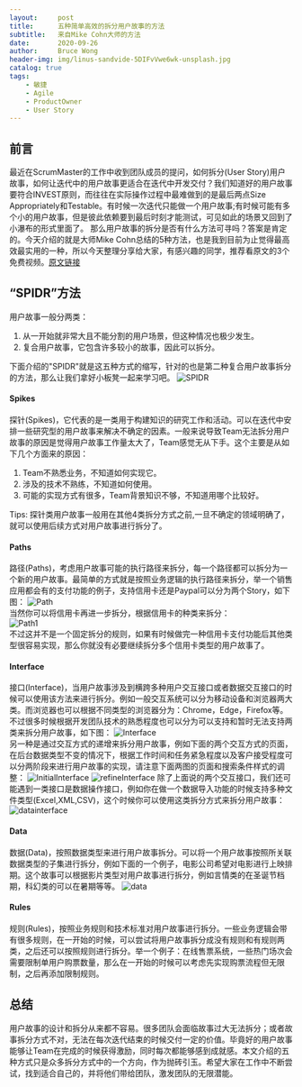 ```yaml
---
layout:     post
title:      五种简单高效的拆分用户故事的方法
subtitle:   来自Mike Cohn大师的方法
date:       2020-09-26
author:     Bruce Wong
header-img: img/linus-sandvide-5DIFvVwe6wk-unsplash.jpg 
catalog: true
tags:
    - 敏捷
    - Agile
    - ProductOwner
    - User Story
---
```

## 前言
最近在ScrumMaster的工作中收到团队成员的提问，如何拆分(User Story)用户故事，如何让迭代中的用户故事更适合在迭代中开发交付？我们知道好的用户故事要符合INVEST原则，而往往在实际操作过程中最难做到的是最后两点Size Appropriately和Testable。有时候一次迭代只能做一个用户故事;有时候可能有多个小的用户故事，但是彼此依赖要到最后时刻才能测试，可见如此的场景又回到了小瀑布的形式里面了。
那么用户故事的拆分是否有什么方法可寻吗？答案是肯定的。今天介绍的就是大师Mike Cohn总结的5种方法，也是我到目前为止觉得最高效最实用的一种，所以今天整理分享给大家，有感兴趣的同学，推荐看原文的3个免费视频。[原文链接](https://www.mountaingoatsoftware.com/blog/five-simple-but-powerful-ways-to-split-user-stories)

## “SPIDR”方法  
用户故事一般分两类：
1. 从一开始就非常大且不能分割的用户场景，但这种情况也极少发生。
2. 复合用户故事，它包含许多较小的故事，因此可以拆分。  

下面介绍的"SPIDR"就是这五种方式的缩写，针对的也是第二种复合用户故事拆分的方法，那么让我们拿好小板凳一起来学习吧。
![SPIDR](/img/scrum/SPIDR.png "SPIDR")  

#### Spikes  
探针(Spikes)，它代表的是一类用于构建知识的研究工作和活动。可以在迭代中安排一些研究型的用户故事来解决不确定的因素。一般来说导致Team无法拆分用户故事的原因是觉得用户故事工作量太大了，Team感觉无从下手。这个主要是从如下几个方面来的原因：
   1. Team不熟悉业务，不知道如何实现它。
   2. 涉及的技术不熟练，不知道如何使用。
   3. 可能的实现方式有很多，Team背景知识不够，不知道用哪个比较好。 

Tips: 探针类用户故事一般用在其他4类拆分方式之前,一旦不确定的领域明确了，就可以使用后续方式对用户故事进行拆分了。

#### Paths  
路径(Paths)，考虑用户故事可能的执行路径来拆分，每一个路径都可以拆分为一个新的用户故事。最简单的方式就是按照业务逻辑的执行路径来拆分，举一个销售应用都会有的支付功能的例子，支持信用卡还是Paypal可以分为两个Story，如下图：
![Path](/img/scrum/storybypath.png "Path")   
当然你可以将信用卡再进一步拆分，根据信用卡的种类来拆分：  
![Path1](/img/scrum/storybypath1.png "Path1")   
不过这并不是一个固定拆分的规则，如果有时候做完一种信用卡支付功能后其他类型很容易实现，那么你就没有必要继续拆分多个信用卡类型的用户故事了。

#### Interface  
接口(Interface)，当用户故事涉及到横跨多种用户交互接口或者数据交互接口的时候可以使用该方法来进行拆分。例如一般交互系统可以分为移动设备和浏览器两大类。而浏览器也可以根据不同类型的浏览器分为：Chrome，Edge，Firefox等。不过很多时候根据开发团队技术的熟悉程度也可以分为可以支持和暂时无法支持两类来拆分用户故事，如下图：
![Interface](/img/scrum/interface.png "Interface")   
另一种是通过交互方式的递增来拆分用户故事，例如下面的两个交互方式的页面，在后台数据类型不变的情况下，根据工作时间和任务紧急程度以及客户接受程度可以分两阶段来进行用户故事的实现，请注意下面两图的页面和搜索条件样式的调整：
![InitialInterface](/img/scrum/initialstory.png "Initial story") 
![refineInterface](/img/scrum/refinestory.png "refine story") 
除了上面说的两个交互接口，我们还可能遇到一类接口是数据操作接口，例如你在做一个数据导入功能的时候支持多种文件类型(Excel,XML,CSV)，这个时候你可以使用这类拆分方式来拆分用户故事：
![datainterface](/img/scrum/datainterface.png "data interface") 

#### Data  
数据(Data)，按照数据类型来进行用户故事拆分。可以将一个用户故事按照所关联数据类型的子集进行拆分，例如下面的一个例子，电影公司希望对电影进行上映排期。这个故事可以根据影片类型对用户故事进行拆分，例如言情类的在圣诞节档期，科幻类的可以在暑期等等。
![data](/img/scrum/data.png "data") 

#### Rules  
规则(Rules)，按照业务规则和技术标准对用户故事进行拆分。一些业务逻辑会带有很多规则，在一开始的时候，可以尝试将用户故事拆分成没有规则和有规则两类，之后还可以按照规则进行拆分。举一个例子：在线售票系统，一些热门场次会需要限制单用户购票数量，那么在一开始的时候可以考虑先实现购票流程但无限制，之后再添加限制规则。  
## 总结  
用户故事的设计和拆分从来都不容易。很多团队会面临故事过大无法拆分；或者故事拆分方式不对，无法在每次迭代结束的时候交付一定的价值。毕竟好的用户故事能够让Team在完成的时候获得激励，同时每次都能够感到成就感。本文介绍的五种方式只是众多拆分方式中的一个方向，作为抛砖引玉。希望大家在工作中不断尝试，找到适合自己的，并将他们带给团队，激发团队的无限潜能。

